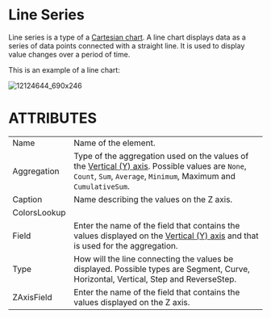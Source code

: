 # Line Series

Line series is a type of a [Cartesian chart](/t/Cartesian-Charts). A line chart displays data as a series of data points connected with a straight line. It is used to display value changes over a period of time.

This is an example of a line chart:

![12124644_690x246](upload://s4XgKmMGnZm0u7S4SmyVyotiHbN.png)

# ATTRIBUTES

|              |                                                                                                                                                                                                                               |
|--------------|-------------------------------------------------------------------------------------------------------------------------------------------------------------------------------------------------------------------------------|
| Name         | Name of the element.                                                                                                                                                                                                          |
| Aggregation  | Type of the aggregation used on the values of the [Vertical (Y) axis](/t/Vertical-Axis). Possible values are `None`, `Count`, `Sum`, `Average`, `Minimum`, Maximum and `CumulativeSum`. |
| Caption      | Name describing the values on the Z axis.                                                                                                                                                                                     |
| ColorsLookup |                                                                                                                                                                                                                               |
| Field        | Enter the name of the field that contains the values displayed on the [Vertical (Y) axis](/t/Vertical-Axis) and that is used for the aggregation.                                       |
| Type         | How will the line connecting the values be displayed. Possible types are Segment, Curve, Horizontal, Vertical, Step and ReverseStep.                                                                                          |
| ZAxisField   | Enter the name of the field that contains the values displayed on the Z axis.                                                                                                                                                 |
